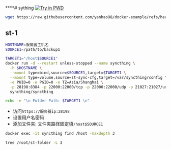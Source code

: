 ****# sything
[![Try in PWD](https://raw.githubusercontent.com/play-with-docker/stacks/master/assets/images/button.png)](http://play-with-docker.com?stack=https://raw.githubusercontent.com/yanhao98/docker-example/refs/heads/main/stacks/sything/docker-compose-pwd.yml)
```bash
wget https://raw.githubusercontent.com/yanhao98/docker-example/refs/heads/main/stacks/sything/docker-compose.yml && docker-compose up -d
```

## st-1
```bash
HOSTNAME=服务器主机名
SOURCE1=/path/to/backup1

TARGET1="/host$SOURCE1"
docker run -d --restart unless-stopped --name syncthing \
  -h $HOSTNAME \
  --mount type=bind,source=$SOURCE1,target=$TARGET1 \
  --mount type=volume,source=st-sync-cfg,target=/var/syncthing/config \
  -e PUID=0 -e PGID=0 -e TZ=Asia/Shanghai \
  -p 28198:8384 -p 22000:22000/tcp -p 22000:22000/udp -p 21027:21027/udp \
  syncthing/syncthing

echo -e "\n Folder Path: $TARGET1 \n"
```

- 访问`https://服务器ip:28198`
- 设置用户名密码
- 添加文件夹: 文件夹路径固定填`/host$SOURCE1`

```bash
docker exec -it syncthing find /host -maxdepth 3

tree /root/st-folder -L 3
```